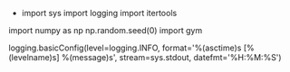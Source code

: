 

* import sys
import logging
import itertools

import numpy as np
np.random.seed(0)
import gym

logging.basicConfig(level=logging.INFO,
        format='%(asctime)s [%(levelname)s] %(message)s',
        stream=sys.stdout, datefmt='%H:%M:%S')